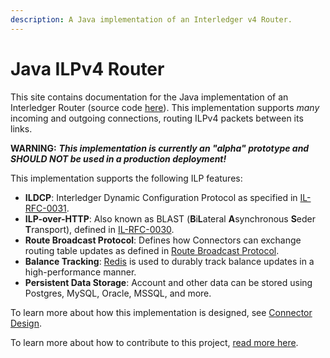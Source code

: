 ```yaml
---
description: A Java implementation of an Interledger v4 Router.
---
```


# Java ILPv4 Router

This site contains documentation for the Java implementation of an Interledger Router \(source code  [here](https://github.com/sappenin/java-ilp-connector)\). This implementation supports _many_ incoming and outgoing connections, routing ILPv4 packets between its links. 

**WARNING:** _**This implementation is currently an "alpha" prototype and SHOULD NOT be used in a production deployment!**_

This implementation supports the following ILP features:

* **ILDCP**: Interledger Dynamic Configuration Protocol as specified in [IL-RFC-0031](https://github.com/interledger/rfcs/blob/master/0031-dynamic-configuration-protocol/0031-dynamic-configuration-protocol.md).
* **ILP-over-HTTP**: Also known as BLAST \(**B**i**L**ateral **A**synchronous **S**eder **T**ransport\), defined in [IL-RFC-0030](https://github.com/interledger/rfcs/pull/504).
* **Route Broadcast Protocol**: Defines how Connectors can exchange routing table updates as defined in [Route Broadcast Protocol](https://github.com/interledger/rfcs/pull/455).
* **Balance Tracking**: [Redis](https://redis.io) is used to durably track balance updates in a high-performance manner.
* **Persistent Data Storage**: Account and other data can be stored using Postgres, MySQL, Oracle, MSSQL, and more.

To learn more about how this implementation is designed, see [Connector Design](overview/connector-design.md).

To learn more about how to contribute to this project, [read more here](contributing/development.md).


